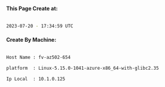 
   
#### This Page Create at:

```bash

2023-07-20 - 17:34:59 UTC

```

#### Create By Machine:

```bash

Host Name : fv-az502-654

platform  : Linux-5.15.0-1041-azure-x86_64-with-glibc2.35

Ip Local  : 10.1.0.125

```

